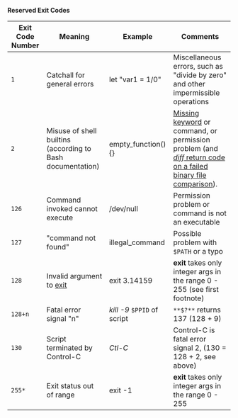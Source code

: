 **Reserved Exit Codes**

| Exit Code Number | Meaning                                                      | Example                     | Comments                                                     |
| ---------------- | ------------------------------------------------------------ | --------------------------- | ------------------------------------------------------------ |
| `1`              | Catchall for general errors                                  | let "var1 = 1/0"            | Miscellaneous errors, such as "divide by zero" and other impermissible operations |
| `2`              | Misuse of shell builtins (according to Bash documentation)   | empty_function() {}         | [Missing keyword](http://tldp.org/LDP/abs/html/debugging.html#MISSINGKEYWORD) or command, or permission problem (and [*diff* return code on a failed binary file comparison](http://tldp.org/LDP/abs/html/filearchiv.html#DIFFERR2)). |
| `126`            | Command invoked cannot execute                               | /dev/null                   | Permission problem or command is not an executable           |
| `127`            | "command not found"                                          | illegal_command             | Possible problem with `$PATH` or a typo                      |
| `128`            | Invalid argument to [exit](http://tldp.org/LDP/abs/html/exit-status.html#EXITCOMMANDREF) | exit 3.14159                | **exit** takes only integer args in the range 0 - 255 (see first footnote) |
| `128+n`          | Fatal error signal "n"                                       | *kill -9* `$PPID` of script | `**$?**` returns 137 (128 + 9)                               |
| `130`            | Script terminated by Control-C                               | *Ctl-C*                     | Control-C is fatal error signal 2, (130 = 128 + 2, see above) |
| `255*`           | Exit status out of range                                     | exit -1                     | **exit** takes only integer args in the range 0 - 255        |

